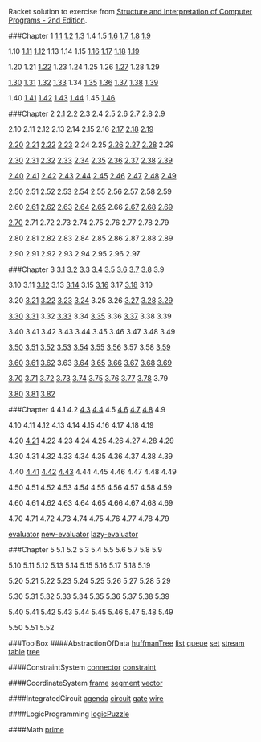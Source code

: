 
Racket solution to exercise from [Structure and Interpretation of Computer Programs - 2nd Edition](https://www.mitpress.mit.edu/sicp/).

###Chapter 1
[1.1](https://github.com/xRahn/SICP-solution-in-Racket/blob/master/chap-1/1-1.rkt) [1.2](https://github.com/xRahn/SICP-solution-in-Racket/blob/master/chap-1/1-2.rkt) [1.3](https://github.com/xRahn/SICP-solution-in-Racket/blob/master/chap-1/1-3.rkt) 1.4 1.5 [1.6](https://github.com/xRahn/SICP-solution-in-Racket/blob/master/chap-1/1-6.rkt) [1.7](https://github.com/xRahn/SICP-solution-in-Racket/blob/master/chap-1/1-7.rkt) [1.8](https://github.com/xRahn/SICP-solution-in-Racket/blob/master/chap-1/1-8.rkt) [1.9](https://github.com/xRahn/SICP-solution-in-Racket/blob/master/chap-1/1-9.rkt)

1.10 [1.11](https://github.com/xRahn/SICP-solution-in-Racket/blob/master/chap-1/1-11.rkt) [1.12](https://github.com/xRahn/SICP-solution-in-Racket/blob/master/chap-1/1-12.rkt) 1.13 1.14 1.15 [1.16](https://github.com/xRahn/SICP-solution-in-Racket/blob/master/chap-1/1-16.rkt) [1.17](https://github.com/xRahn/SICP-solution-in-Racket/blob/master/chap-1/1-17.rkt) [1.18](https://github.com/xRahn/SICP-solution-in-Racket/blob/master/chap-1/1-18.rkt) [1.19](https://github.com/xRahn/SICP-solution-in-Racket/blob/master/chap-1/1-19.rkt)

1.20 1.21 [1.22](https://github.com/xRahn/SICP-solution-in-Racket/blob/master/chap-1/1-22.rkt) 1.23 1.24 1.25 1.26 [1.27](https://github.com/xRahn/SICP-solution-in-Racket/blob/master/chap-1/1-27.rkt) 1.28 1.29

[1.30](https://github.com/xRahn/SICP-solution-in-Racket/blob/master/chap-1/1-30.rkt) [1.31](https://github.com/xRahn/SICP-solution-in-Racket/blob/master/chap-1/1-31.rkt) [1.32](https://github.com/xRahn/SICP-solution-in-Racket/blob/master/chap-1/1-32.rkt) [1.33](https://github.com/xRahn/SICP-solution-in-Racket/blob/master/chap-1/1-33.rkt) 1.34 [1.35](https://github.com/xRahn/SICP-solution-in-Racket/blob/master/chap-1/1-35.rkt) [1.36](https://github.com/xRahn/SICP-solution-in-Racket/blob/master/chap-1/1-36.rkt) [1.37](https://github.com/xRahn/SICP-solution-in-Racket/blob/master/chap-1/1-37.rkt) [1.38](https://github.com/xRahn/SICP-solution-in-Racket/blob/master/chap-1/1-38.rkt) [1.39](https://github.com/xRahn/SICP-solution-in-Racket/blob/master/chap-1/1-39.rkt)

1.40 [1.41](https://github.com/xRahn/SICP-solution-in-Racket/blob/master/chap-1/1-41.rkt) [1.42](https://github.com/xRahn/SICP-solution-in-Racket/blob/master/chap-1/1-42.rkt) [1.43](https://github.com/xRahn/SICP-solution-in-Racket/blob/master/chap-1/1-43.rkt) [1.44](https://github.com/xRahn/SICP-solution-in-Racket/blob/master/chap-1/1-44.rkt) 1.45 [1.46](https://github.com/xRahn/SICP-solution-in-Racket/blob/master/chap-1/1-46.rkt)

###Chapter 2
[2.1](https://github.com/xRahn/SICP-solution-in-Racket/blob/master/chap-2/2-1.rkt) 2.2 2.3 2.4 2.5 2.6 2.7 2.8 2.9

2.10 2.11 2.12 2.13 2.14 2.15 2.16 [2.17](https://github.com/xRahn/SICP-solution-in-Racket/blob/master/chap-2/2-17.rkt) [2.18](https://github.com/xRahn/SICP-solution-in-Racket/blob/master/chap-2/2-18.rkt) [2.19](https://github.com/xRahn/SICP-solution-in-Racket/blob/master/chap-2/2-19.rkt)

[2.20](https://github.com/xRahn/SICP-solution-in-Racket/blob/master/chap-2/2-20.rkt) [2.21](https://github.com/xRahn/SICP-solution-in-Racket/blob/master/chap-2/2-21.rkt) [2.22](https://github.com/xRahn/SICP-solution-in-Racket/blob/master/chap-2/2-22.rkt) [2.23](https://github.com/xRahn/SICP-solution-in-Racket/blob/master/chap-2/2-23.rkt) 2.24 2.25 [2.26](https://github.com/xRahn/SICP-solution-in-Racket/blob/master/chap-2/2-26.rkt) [2.27](https://github.com/xRahn/SICP-solution-in-Racket/blob/master/chap-2/2-27.rkt) [2.28](https://github.com/xRahn/SICP-solution-in-Racket/blob/master/chap-2/2-28.rkt) 2.29

[2.30](https://github.com/xRahn/SICP-solution-in-Racket/blob/master/chap-2/2-30.rkt) [2.31](https://github.com/xRahn/SICP-solution-in-Racket/blob/master/chap-2/2-31.rkt) [2.32](https://github.com/xRahn/SICP-solution-in-Racket/blob/master/chap-2/2-32.rkt) [2.33](https://github.com/xRahn/SICP-solution-in-Racket/blob/master/chap-2/2-33.rkt) [2.34](https://github.com/xRahn/SICP-solution-in-Racket/blob/master/chap-2/2-34.rkt) [2.35](https://github.com/xRahn/SICP-solution-in-Racket/blob/master/chap-2/2-35.rkt) [2.36](https://github.com/xRahn/SICP-solution-in-Racket/blob/master/chap-2/2-36.rkt) [2.37](https://github.com/xRahn/SICP-solution-in-Racket/blob/master/chap-2/2-37.rkt) [2.38](https://github.com/xRahn/SICP-solution-in-Racket/blob/master/chap-2/2-38.rkt) [2.39](https://github.com/xRahn/SICP-solution-in-Racket/blob/master/chap-2/2-39.rkt)

[2.40](https://github.com/xRahn/SICP-solution-in-Racket/blob/master/chap-2/2-40.rkt) [2.41](https://github.com/xRahn/SICP-solution-in-Racket/blob/master/chap-2/2-41.rkt) [2.42](https://github.com/xRahn/SICP-solution-in-Racket/blob/master/chap-2/2-42.rkt) [2.43](https://github.com/xRahn/SICP-solution-in-Racket/blob/master/chap-2/2-43.rkt) [2.44](https://github.com/xRahn/SICP-solution-in-Racket/blob/master/chap-2/2-44.rkt) [2.45](https://github.com/xRahn/SICP-solution-in-Racket/blob/master/chap-2/2-45.rkt) [2.46](https://github.com/xRahn/SICP-solution-in-Racket/blob/master/chap-2/2-46.rkt) [2.47](https://github.com/xRahn/SICP-solution-in-Racket/blob/master/chap-2/2-47.rkt) [2.48](https://github.com/xRahn/SICP-solution-in-Racket/blob/master/chap-2/2-48.rkt) [2.49](https://github.com/xRahn/SICP-solution-in-Racket/blob/master/chap-2/2-49.rkt)

2.50 2.51 2.52 [2.53](https://github.com/xRahn/SICP-solution-in-Racket/blob/master/chap-2/2-53.rkt) [2.54](https://github.com/xRahn/SICP-solution-in-Racket/blob/master/chap-2/2-54.rkt) [2.55](https://github.com/xRahn/SICP-solution-in-Racket/blob/master/chap-2/2-55.rkt) [2.56](https://github.com/xRahn/SICP-solution-in-Racket/blob/master/chap-2/2-56.rkt) [2.57](https://github.com/xRahn/SICP-solution-in-Racket/blob/master/chap-2/2-57.rkt) 2.58 2.59

2.60 [2.61](https://github.com/xRahn/SICP-solution-in-Racket/blob/master/chap-2/2-61.rkt) [2.62](https://github.com/xRahn/SICP-solution-in-Racket/blob/master/chap-2/2-62.rkt) [2.63](https://github.com/xRahn/SICP-solution-in-Racket/blob/master/chap-2/2-63.rkt) [2.64](https://github.com/xRahn/SICP-solution-in-Racket/blob/master/chap-2/2-64.rkt) [2.65](https://github.com/xRahn/SICP-solution-in-Racket/blob/master/chap-2/2-65.rkt) 2.66 [2.67](https://github.com/xRahn/SICP-solution-in-Racket/blob/master/chap-2/2-67.rkt) [2.68](https://github.com/xRahn/SICP-solution-in-Racket/blob/master/chap-2/2-68.rkt) [2.69](https://github.com/xRahn/SICP-solution-in-Racket/blob/master/chap-2/2-69.rkt)

[2.70](https://github.com/xRahn/SICP-solution-in-Racket/blob/master/chap-2/2-70.rkt) 2.71 2.72 2.73 2.74 2.75 2.76 2.77 2.78 2.79

2.80 2.81 2.82 2.83 2.84 2.85 2.86 2.87 2.88 2.89

2.90 2.91 2.92 2.93 2.94 2.95 2.96 2.97

###Chapter 3
[3.1](https://github.com/xRahn/SICP-solution-in-Racket/blob/master/chap-3/3-1.rkt) [3.2](https://github.com/xRahn/SICP-solution-in-Racket/blob/master/chap-3/3-2.rkt) [3.3](https://github.com/xRahn/SICP-solution-in-Racket/blob/master/chap-3/3-3.rkt) [3.4](https://github.com/xRahn/SICP-solution-in-Racket/blob/master/chap-3/3-4.rkt) [3.5](https://github.com/xRahn/SICP-solution-in-Racket/blob/master/chap-3/3-5.rkt) [3.6](https://github.com/xRahn/SICP-solution-in-Racket/blob/master/chap-3/3-6.rkt) [3.7](https://github.com/xRahn/SICP-solution-in-Racket/blob/master/chap-3/3-7.rkt) [3.8](https://github.com/xRahn/SICP-solution-in-Racket/blob/master/chap-3/3-8.rkt) 3.9

3.10 3.11 [3.12](https://github.com/xRahn/SICP-solution-in-Racket/blob/master/chap-3/3-12.rkt) 3.13 [3.14](https://github.com/xRahn/SICP-solution-in-Racket/blob/master/chap-3/3-14.rkt) 3.15 [3.16](https://github.com/xRahn/SICP-solution-in-Racket/blob/master/chap-3/3-16.rkt) 3.17 [3.18](https://github.com/xRahn/SICP-solution-in-Racket/blob/master/chap-3/3-18.rkt) 3.19

3.20 [3.21](https://github.com/xRahn/SICP-solution-in-Racket/blob/master/chap-3/3-21.rkt) [3.22](https://github.com/xRahn/SICP-solution-in-Racket/blob/master/chap-3/3-22.rkt) [3.23](https://github.com/xRahn/SICP-solution-in-Racket/blob/master/chap-3/3-23.rkt) [3.24](https://github.com/xRahn/SICP-solution-in-Racket/blob/master/chap-3/3-24.rkt) 3.25 3.26 [3.27](https://github.com/xRahn/SICP-solution-in-Racket/blob/master/chap-3/3-27.rkt) [3.28](https://github.com/xRahn/SICP-solution-in-Racket/blob/master/chap-3/3-28.rkt) [3.29](https://github.com/xRahn/SICP-solution-in-Racket/blob/master/chap-3/3-29.rkt)

[3.30](https://github.com/xRahn/SICP-solution-in-Racket/blob/master/chap-3/3-30.rkt) [3.31](https://github.com/xRahn/SICP-solution-in-Racket/blob/master/chap-3/3-31.rkt) 3.32 [3.33](https://github.com/xRahn/SICP-solution-in-Racket/blob/master/chap-3/3-33.rkt) 3.34 [3.35](https://github.com/xRahn/SICP-solution-in-Racket/blob/master/chap-3/3-35.rkt) 3.36 [3.37](https://github.com/xRahn/SICP-solution-in-Racket/blob/master/chap-3/3-37.rkt) 3.38 3.39

3.40 3.41 3.42 3.43 3.44 3.45 3.46 3.47 3.48 3.49

[3.50](https://github.com/xRahn/SICP-solution-in-Racket/blob/master/chap-3/3-50.rkt) [3.51](https://github.com/xRahn/SICP-solution-in-Racket/blob/master/chap-3/3-51.rkt) [3.52](https://github.com/xRahn/SICP-solution-in-Racket/blob/master/chap-3/3-52.rkt) [3.53](https://github.com/xRahn/SICP-solution-in-Racket/blob/master/chap-3/3-53.rkt) [3.54](https://github.com/xRahn/SICP-solution-in-Racket/blob/master/chap-3/3-54.rkt) [3.55](https://github.com/xRahn/SICP-solution-in-Racket/blob/master/chap-3/3-55.rkt) [3.56](https://github.com/xRahn/SICP-solution-in-Racket/blob/master/chap-3/3-56.rkt) 3.57 3.58 [3.59](https://github.com/xRahn/SICP-solution-in-Racket/blob/master/chap-3/3-59.rkt)

[3.60](https://github.com/xRahn/SICP-solution-in-Racket/blob/master/chap-3/3-60.rkt) [3.61](https://github.com/xRahn/SICP-solution-in-Racket/blob/master/chap-3/3-61.rkt) [3.62](https://github.com/xRahn/SICP-solution-in-Racket/blob/master/chap-3/3-62.rkt) 3.63 [3.64](https://github.com/xRahn/SICP-solution-in-Racket/blob/master/chap-3/3-64.rkt) [3.65](https://github.com/xRahn/SICP-solution-in-Racket/blob/master/chap-3/3-65.rkt) [3.66](https://github.com/xRahn/SICP-solution-in-Racket/blob/master/chap-3/3-66.rkt) [3.67](https://github.com/xRahn/SICP-solution-in-Racket/blob/master/chap-3/3-67.rkt) [3.68](https://github.com/xRahn/SICP-solution-in-Racket/blob/master/chap-3/3-68.rkt) [3.69](https://github.com/xRahn/SICP-solution-in-Racket/blob/master/chap-3/3-69.rkt)

[3.70](https://github.com/xRahn/SICP-solution-in-Racket/blob/master/chap-3/3-70.rkt) [3.71](https://github.com/xRahn/SICP-solution-in-Racket/blob/master/chap-3/3-71.rkt) [3.72](https://github.com/xRahn/SICP-solution-in-Racket/blob/master/chap-3/3-72.rkt) [3.73](https://github.com/xRahn/SICP-solution-in-Racket/blob/master/chap-3/3-73.rkt) [3.74](https://github.com/xRahn/SICP-solution-in-Racket/blob/master/chap-3/3-74.rkt) [3.75](https://github.com/xRahn/SICP-solution-in-Racket/blob/master/chap-3/3-75.rkt) [3.76](https://github.com/xRahn/SICP-solution-in-Racket/blob/master/chap-3/3-76.rkt) [3.77](https://github.com/xRahn/SICP-solution-in-Racket/blob/master/chap-3/3-77.rkt) [3.78](https://github.com/xRahn/SICP-solution-in-Racket/blob/master/chap-3/3-78.rkt) 3.79

[3.80](https://github.com/xRahn/SICP-solution-in-Racket/blob/master/chap-3/3-80.rkt) [3.81](https://github.com/xRahn/SICP-solution-in-Racket/blob/master/chap-3/3-81.rkt) [3.82](https://github.com/xRahn/SICP-solution-in-Racket/blob/master/chap-3/3-82.rkt)

###Chapter 4
4.1 4.2 [4.3](https://github.com/xRahn/SICP-solution-in-Racket/blob/master/chap-4/4-3.rkt) [4.4](https://github.com/xRahn/SICP-solution-in-Racket/blob/master/chap-4/4-4.rkt) 4.5 [4.6](https://github.com/xRahn/SICP-solution-in-Racket/blob/master/chap-4/4-6.rkt) [4.7](https://github.com/xRahn/SICP-solution-in-Racket/blob/master/chap-4/4-7.rkt) [4.8](https://github.com/xRahn/SICP-solution-in-Racket/blob/master/chap-4/4-8.rkt) 4.9

4.10 4.11 4.12 4.13 4.14 4.15 4.16 4.17 4.18 4.19

4.20 [4.21](https://github.com/xRahn/SICP-solution-in-Racket/blob/master/chap-4/4-21.rkt) 4.22 4.23 4.24 4.25 4.26 4.27 4.28 4.29

4.30 4.31 4.32 4.33 4.34 4.35 4.36 4.37 4.38 4.39

4.40 [4.41](https://github.com/xRahn/SICP-solution-in-Racket/blob/master/chap-4/4-41.rkt) [4.42](https://github.com/xRahn/SICP-solution-in-Racket/blob/master/chap-4/4.42.rkt) [4.43](https://github.com/xRahn/SICP-solution-in-Racket/blob/master/chap-4/4.43.rkt) 4.44 4.45 4.46 4.47 4.48 4.49

4.50 4.51 4.52 4.53 4.54 4.55 4.56 4.57 4.58 4.59

4.60 4.61 4.62 4.63 4.64 4.65 4.66 4.67 4.68 4.69

4.70 4.71 4.72 4.73 4.74 4.75 4.76 4.77 4.78 4.79

[evaluator](https://github.com/xRahn/SICP-solution-in-Racket/blob/master/chap-4/evaluator.rkt) [new-evaluator](https://github.com/xRahn/SICP-solution-in-Racket/blob/master/chap-4/new-evaluator.rkt) [lazy-evaluator](https://github.com/xRahn/SICP-solution-in-Racket/blob/master/chap-4/lazy-evaluator.rkt)

###Chapter 5
5.1 5.2 5.3 5.4 5.5 5.6 5.7 5.8 5.9

5.10 5.11 5.12 5.13 5.14 5.15 5.16 5.17 5.18 5.19

5.20 5.21 5.22 5.23 5.24 5.25 5.26 5.27 5.28 5.29

5.30 5.31 5.32 5.33 5.34 5.35 5.36 5.37 5.38 5.39

5.40 5.41 5.42 5.43 5.44 5.45 5.46 5.47 5.48 5.49

5.50 5.51 5.52

###ToolBox
####AbstractionOfData
[huffmanTree](https://github.com/xRahn/SICP-solution-in-Racket/blob/master/ToolBox/AbstractionOfData/huffmanTree.rkt) [list](https://github.com/xRahn/SICP-solution-in-Racket/blob/master/ToolBox/AbstractionOfData/list.rkt) [queue](https://github.com/xRahn/SICP-solution-in-Racket/blob/master/ToolBox/AbstractionOfData/queue.rkt) [set](https://github.com/xRahn/SICP-solution-in-Racket/blob/master/ToolBox/AbstractionOfData/set.rkt) [stream](https://github.com/xRahn/SICP-solution-in-Racket/blob/master/ToolBox/AbstractionOfData/stream.rkt) [table](https://github.com/xRahn/SICP-solution-in-Racket/blob/master/ToolBox/AbstractionOfData/table.rkt) [tree](https://github.com/xRahn/SICP-solution-in-Racket/blob/master/ToolBox/AbstractionOfData/tree.rkt)

####ConstraintSystem
[connector](https://github.com/xRahn/SICP-solution-in-Racket/blob/master/ToolBox/ConstraintSystem/connector.rkt) [constraint](https://github.com/xRahn/SICP-solution-in-Racket/blob/master/ToolBox/ConstraintSystem/constraint.rkt)

####CoordinateSystem
[frame](https://github.com/xRahn/SICP-solution-in-Racket/blob/master/ToolBox/CoordinateSystem/frame.rkt) [segment](https://github.com/xRahn/SICP-solution-in-Racket/blob/master/ToolBox/CoordinateSystem/segment.rkt) [vector](https://github.com/xRahn/SICP-solution-in-Racket/blob/master/ToolBox/CoordinateSystem/vector.rkt)

####IntegratedCircuit
[agenda](https://github.com/xRahn/SICP-solution-in-Racket/blob/master/ToolBox/IntegratedCircuit/agenda.rkt) [circuit](https://github.com/xRahn/SICP-solution-in-Racket/blob/master/ToolBox/IntegratedCircuit/circuit.rkt) [gate](https://github.com/xRahn/SICP-solution-in-Racket/blob/master/ToolBox/IntegratedCircuit/gate.rkt) [wire](https://github.com/xRahn/SICP-solution-in-Racket/blob/master/ToolBox/IntegratedCircuit/wire.rkt)

####LogicProgramming
[logicPuzzle](https://github.com/xRahn/SICP-solution-in-Racket/blob/master/ToolBox/LogicProgramming/logicPuzzle.rkt)

####Math
[prime](https://github.com/xRahn/SICP-solution-in-Racket/blob/master/ToolBox/Math/prime.rkt)